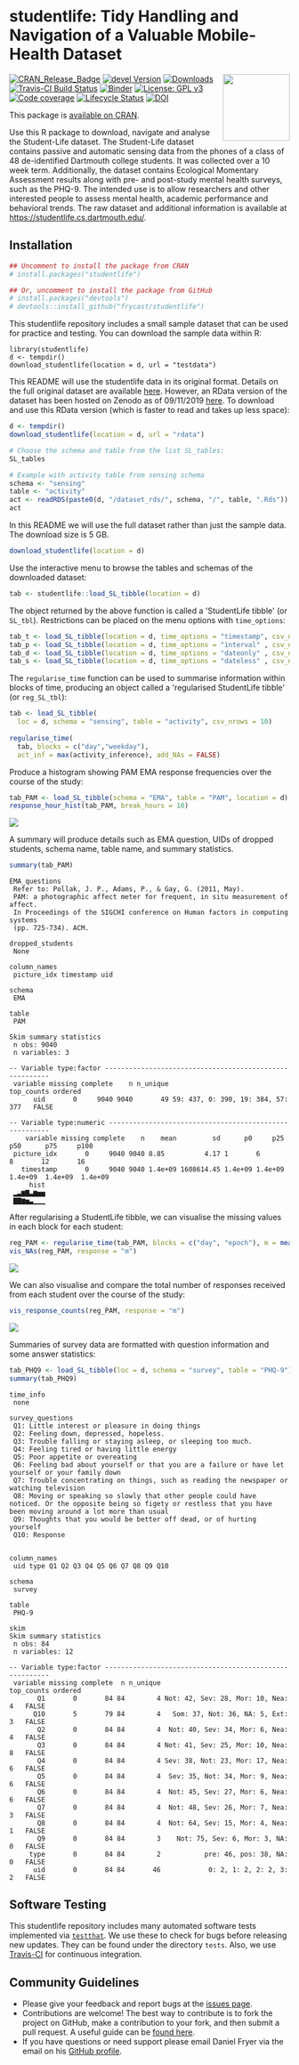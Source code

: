 
studentlife: Tidy Handling and Navigation of a Valuable Mobile-Health Dataset
======================================================================================================

<img src="man/figures/logo.png" align="right" alt="" width="120" />

<!-- Badges Start -->
[![CRAN\_Release\_Badge](http://www.r-pkg.org/badges/version-ago/studentlife)](https://CRAN.R-project.org/package=studentlife)
[![devel Version](https://img.shields.io/badge/devel-1.1.0-brightgreen.svg)](https://github.com/frycast/studentlife)
[![Downloads](http://cranlogs.r-pkg.org/badges/grand-total/studentlife)](https://CRAN.R-project.org/package=studentlife)
[![Travis-CI Build Status](https://travis-ci.org/frycast/studentlife.svg?branch=master)](https://travis-ci.org/frycast/studentlife) 
[![Binder](https://mybinder.org/badge_logo.svg)](https://mybinder.org/v2/gh/frycast/studentlife/master?urlpath=rstudio) 
[![License: GPL v3](https://img.shields.io/badge/License-GPLv3-blue.svg)](https://www.gnu.org/licenses/gpl-3.0) 
[![Code coverage](https://codecov.io/gh/frycast/studentlife/branch/master/graph/badge.svg)](https://codecov.io/github/frycast/studentlife?branch=master)
[![Lifecycle Status](https://img.shields.io/badge/lifecycle-maturing-blue.svg)](https://www.tidyverse.org/lifecycle/)
[![DOI](https://zenodo.org/badge/DOI/10.5281/zenodo.3371922.svg)](https://doi.org/10.5281/zenodo.3371922)
<!-- Badges End -->

This package is [available on CRAN](https://CRAN.R-project.org/package=studentlife).

Use this R package to download, navigate and analyse the Student-Life dataset. The Student-Life dataset contains 
    passive and automatic sensing data from the phones of a class 
    of 48 de-identified Dartmouth college students. It was collected 
    over a 10 week term. Additionally, the dataset contains Ecological 
    Momentary Assessment results along with pre- and post-study mental 
    health surveys, such as the PHQ-9. The intended use is to allow
    researchers and other interested people to assess 
    mental health, academic performance and behavioral trends. 
    The raw dataset and additional information is available at <https://studentlife.cs.dartmouth.edu/>.




Installation
------------

``` r
## Uncomment to install the package from CRAN
# install.packages("studentlife")

## Or, uncomment to install the package from GitHub
# install.packages("devtools")
# devtools::install_github("frycast/studentlife")
```

This studentlife repository includes a small sample dataset that can be used for practice and testing. You can download the sample data within R:
```
library(studentlife)
d <- tempdir()
download_studentlife(location = d, url = "testdata")
```

This README will use the studentlife data in its original format. 
Details on the full original dataset are available [here](https://studentlife.cs.dartmouth.edu).
However, an RData version of the dataset has been hosted on Zenodo as of 09/11/2019 [here](https://zenodo.org/record/3529253).
To download and use this RData version (which is faster to read and takes up less space):

```r
d <- tempdir()
download_studentlife(location = d, url = "rdata")

# Choose the schema and table from the list SL_tables:
SL_tables

# Example with activity table from sensing schema
schema <- "sensing"
table <- "activity"
act <- readRDS(paste0(d, "/dataset_rds/", schema, "/", table, ".Rds"))
act
```

In this README we will use the full dataset rather than just the sample data. The download size is 5 GB.

``` r
download_studentlife(location = d)
```

Use the interactive menu to browse the tables and schemas of the downloaded dataset:

``` r
tab <- studentlife::load_SL_tibble(location = d)
```

The object returned by the above function is called a
'StudentLife tibble' (or `SL_tbl`).
Restrictions can be placed on the menu options with `time_options`:

``` r
tab_t <- load_SL_tibble(location = d, time_options = "timestamp", csv_nrows = 10)
tab_p <- load_SL_tibble(location = d, time_options = "interval" , csv_nrows = 10)
tab_d <- load_SL_tibble(location = d, time_options = "dateonly" , csv_nrows = 10)
tab_s <- load_SL_tibble(location = d, time_options = "dateless" , csv_nrows = 10)
```

The `regularise_time` function can be used to summarise information within blocks of time,
producing an object called a 'regularised StudentLife tibble' (or `reg_SL_tbl`):

``` r
tab <- load_SL_tibble(
  loc = d, schema = "sensing", table = "activity", csv_nrows = 10)
  
regularise_time(
  tab, blocks = c("day","weekday"),
  act_inf = max(activity_inference), add_NAs = FALSE)
```

Produce a histogram showing PAM EMA response frequencies over the course of the study:

``` r
tab_PAM <- load_SL_tibble(schema = "EMA", table = "PAM", location = d)
response_hour_hist(tab_PAM, break_hours = 10)
```

![](man/figures/response_hour_histogram.png)

A summary will produce details such as EMA question, UIDs of 
dropped students, schema name, table name, and summary statistics.

```r
summary(tab_PAM)
```

``` 
EMA_questions 
 Refer to: Pollak, J. P., Adams, P., & Gay, G. (2011, May). 
 PAM: a photographic affect meter for frequent, in situ measurement of affect. 
 In Proceedings of the SIGCHI conference on Human factors in computing systems 
 (pp. 725-734). ACM. 

dropped_students 
 None 

column_names 
 picture_idx timestamp uid 

schema 
 EMA 

table 
 PAM 

Skim summary statistics
 n obs: 9040 
 n variables: 3 

-- Variable type:factor --------------------------------------------------------
 variable missing complete    n n_unique                        top_counts ordered
      uid       0     9040 9040       49 59: 437, 0: 390, 19: 384, 57: 377   FALSE

-- Variable type:numeric -------------------------------------------------------
    variable missing complete    n    mean         sd      p0     p25     p50      p75     p100
 picture_idx       0     9040 9040 8.85          4.17 1       6       8       12       16      
   timestamp       0     9040 9040 1.4e+09 1608614.45 1.4e+09 1.4e+09 1.4e+09  1.4e+09  1.4e+09
     hist
 ▂▃▆▇▃▆▅▅
 ▇▇▆▅▃▁▁▁
```

After regularising a StudentLife tibble, we can visualise the 
missing values in each block for each student:

```r
reg_PAM <- regularise_time(tab_PAM, blocks = c("day", "epoch"), m = mean(picture_idx, na.rm = TRUE))
vis_NAs(reg_PAM, response = "m")
```
![](man/figures/vis_NAs.png)

We can also visualise and compare the total number of responses 
received from each student over the course of the study:

```r
vis_response_counts(reg_PAM, response = "m")
```

![](man/figures/response_counts.png)


Summaries of survey data are formatted with question information and some answer statistics:

```r 
tab_PHQ9 <- load_SL_tibble(loc = d, schema = "survey", table = "PHQ-9")
summary(tab_PHQ9)
```

```
time_info 
 none 

survey_questions 
 Q1: Little interest or pleasure in doing things
 Q2: Feeling down, depressed, hopeless.
 Q3: Trouble falling or staying asleep, or sleeping too much.
 Q4: Feeling tired or having little energy
 Q5: Poor appetite or overeating
 Q6: Feeling bad about yourself or that you are a failure or have let yourself or your family down
 Q7: Trouble concentrating on things, such as reading the newspaper or watching television
 Q8: Moving or speaking so slowly that other people could have noticed. Or the opposite being so figety or restless that you have been moving around a lot more than usual
 Q9: Thoughts that you would be better off dead, or of hurting yourself
 Q10: Response
 

column_names 
 uid type Q1 Q2 Q3 Q4 Q5 Q6 Q7 Q8 Q9 Q10 

schema 
 survey 

table 
 PHQ-9 

skim 
Skim summary statistics
 n obs: 84 
 n variables: 12 

-- Variable type:factor --------------------------------------------------------
 variable missing complete  n n_unique                        top_counts ordered
       Q1       0       84 84        4 Not: 42, Sev: 28, Mor: 10, Nea: 4   FALSE
      Q10       5       79 84        4   Som: 37, Not: 36, NA: 5, Ext: 3   FALSE
       Q2       0       84 84        4  Not: 40, Sev: 34, Mor: 6, Nea: 4   FALSE
       Q3       0       84 84        4 Not: 41, Sev: 25, Mor: 10, Nea: 8   FALSE
       Q4       0       84 84        4 Sev: 38, Not: 23, Mor: 17, Nea: 6   FALSE
       Q5       0       84 84        4  Sev: 35, Not: 34, Mor: 9, Nea: 6   FALSE
       Q6       0       84 84        4  Not: 45, Sev: 27, Mor: 6, Nea: 6   FALSE
       Q7       0       84 84        4  Not: 48, Sev: 26, Mor: 7, Nea: 3   FALSE
       Q8       0       84 84        4  Not: 64, Sev: 15, Mor: 4, Nea: 1   FALSE
       Q9       0       84 84        3    Not: 75, Sev: 6, Mor: 3, NA: 0   FALSE
     type       0       84 84        2           pre: 46, pos: 38, NA: 0   FALSE
      uid       0       84 84       46            0: 2, 1: 2, 2: 2, 3: 2   FALSE
```


Software Testing
----------------

This studentlife repository includes many automated software tests implemented via [`testthat`](https://CRAN.R-project.org/package=testthat). We use these to check for bugs before releasing new updates. They can be found under the directory `tests`. Also, we use [Travis-CI](https://travis-ci.org/frycast/studentlife) for continuous integration.

Community Guidelines
----------------
* Please give your feedback and report bugs at the [issues page](https://github.com/frycast/studentlife/issues).
* Contributions are welcome! The best way to contribute is to fork the project on GitHub, make a contribution to your fork, and then submit a pull request. A useful guide can be [found here](https://akrabat.com/the-beginners-guide-to-contributing-to-a-github-project/#summary).
* If you have questions or need support please email Daniel Fryer via the email on his [GitHub profile](https://github.com/frycast/).


<!--
DOCUMENTATION CHECKLIST
    A statement of need: Do the authors clearly state what problems the software is designed to solve and who the target audience is?
    Installation instructions: Is there a clearly-stated list of dependencies? Ideally these should be handled with an automated package management solution.
    Example usage: Do the authors include examples of how to use the software (ideally to solve real-world analysis problems).
    Functionality documentation: Is the core functionality of the software documented to a satisfactory level (e.g., API method documentation)?
    Automated tests: Are there automated tests or manual steps described so that the function of the software can be verified?
    Community guidelines: Are there clear guidelines for third parties wishing to 1) Contribute to the software 2) Report issues or problems with the software 3) Seek support
A statement of need
The authors should clearly state what problems the software is designed to solve and who the target audience is.
Installation instructions
There should be a clearly-stated list of dependencies. Ideally these should be handled with an automated package management solution.
    Good: A package management file such as a Gemfile or package.json or equivalent
    OK: A list of dependencies to install
    Bad (not acceptable): Reliance on other software not listed by the authors
Example usage
The authors should include examples of how to use the software (ideally to solve real-world analysis problems).
API documentation
Reviewers should check that the software API is documented to a suitable level.
    Good: All functions/methods are documented including example inputs and outputs
    OK: Core API functionality is documented
    Bad (not acceptable): API is undocumented
    
Community guidelines
There should be clear guidelines for third-parties wishing to:
    Contribute to the software
    Report issues or problems with the software
    Seek support
Functionality
Reviewers are expected to install the software they are reviewing and to verify the core functionality of the software.
Tests
Authors are strongly encouraged to include an automated test suite covering the core functionality of their software.
    Good: An automated test suite hooked up to an external service such as Travis-CI or similar
    OK: Documented manual steps that can be followed to objectively check the expected functionality of the software (e.g. a sample input file to assert behaviour)
    Bad (not acceptable): No way for you the reviewer to objectively assess whether the software works
-->




